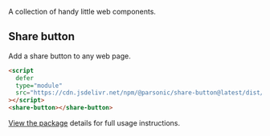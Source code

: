A collection of handy little web components.

## Share button

Add a share button to any web page.

```html
<script
  defer
  type="module"
  src="https://cdn.jsdelivr.net/npm/@parsonic/share-button@latest/dist/index.js"
></script>
<share-button></share-button>
```

[View the package](./packages/share-button) details for full usage instructions.
